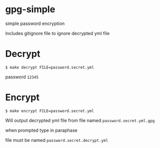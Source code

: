 # gpg-simple
simple password encryption

Includes gitignore file to ignore decrypted yml file

# Decrypt
`$ make decrypt FILE=password.secret.yml`

password `12345`


# Encrypt
`$ make encrypt FILE=password.secret.yml`

Will output decrypted yml file from file named
`password.secret.yml.gpg`




when prompted type in paraphase


file must be named
`password.secret.decrypt.yml` 
